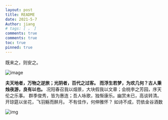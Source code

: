 ```yaml
---
layout: post
title: README
date: 2021-5-7
Author: jiang
# tags: [ ， ]
comments: true
comments: true
toc: true
pinned: true
---
```

<!-- more -->

既来之，则安之。

![image](https://hbimg.huabanimg.com/bb9217c210d0701136c45c0d88b350271d13bcfe3ce3f-30EbJD_fw658/format/webp)




**夫天地者，万物之逆旅；光阴者，百代之过客。**
**而浮生若梦，为欢几何？古人秉烛夜游，良有以也。**
况阳春召我以烟景，大块假我以文章；会桃李之芳园，序天伦之乐事。
群季俊秀，皆为惠连；吾人咏歌，独惭康乐。幽赏未已，高谈转清。
开琼筵以坐花，飞羽觞而醉月。
不有佳作，何伸雅怀？
如诗不成，罚依金谷酒数

![img](https://hbimg.huabanimg.com/66f3b7f468accc88c4703e8dc9eb65f563f261761fbce-Hb2PwV_fw658/format/webp)
